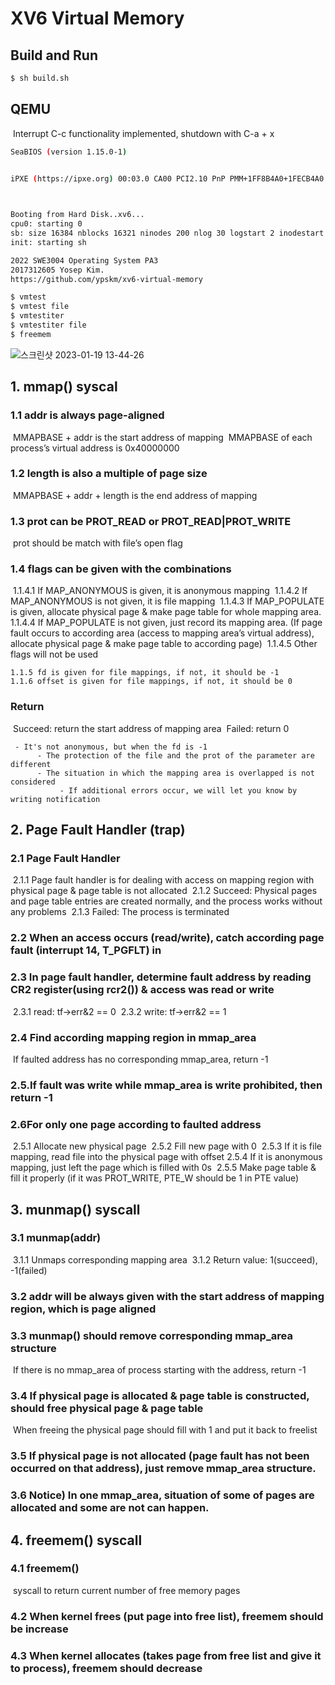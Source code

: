 # XV6 Virtual Memory

## Build and Run

```bash
$ sh build.sh
```

## QEMU  

​	Interrupt C-c functionality implemented, shutdown with C-a + x

```bash
SeaBIOS (version 1.15.0-1)


iPXE (https://ipxe.org) 00:03.0 CA00 PCI2.10 PnP PMM+1FF8B4A0+1FECB4A0 CA00
                                                                               


Booting from Hard Disk..xv6...
cpu0: starting 0
sb: size 16384 nblocks 16321 ninodes 200 nlog 30 logstart 2 inodestart 32 bmap start 58
init: starting sh

2022 SWE3004 Operating System PA3 
2017312605 Yosep Kim.
https://github.com/ypskm/xv6-virtual-memory

$ vmtest 
$ vmtest file
$ vmtestiter
$ vmtestiter file
$ freemem
```

![스크린샷 2023-01-19 13-44-26](https://user-images.githubusercontent.com/71680670/213357441-0930e4ba-bb61-43fb-86d3-ad3abb1edd7e.png)

## 1. mmap() syscal

###   1.1 addr is always page-aligned

​	MMAPBASE + addr is the start address of mapping
​	MMAPBASE of each process’s virtual address is 0x40000000

###   1.2 length is also a multiple of page size

​	MMAPBASE + addr + length is the end address of mapping

###   1.3 prot can be PROT_READ or PROT_READ|PROT_WRITE

​	prot should be match with file’s open flag

###   1.4 flags can be given with the combinations

​	1.1.4.1 If MAP_ANONYMOUS is given, it is anonymous mapping
​	1.1.4.2 If MAP_ANONYMOUS is not given, it is file mapping
​	1.1.4.3 If MAP_POPULATE is given, allocate physical page & make page table for whole mapping area.
​	1.1.4.4 If MAP_POPULATE is not given, just record its mapping area. (If page fault occurs to according area (access to mapping area’s virtual address), allocate physical page & make page table to according page)
​    1.1.4.5 Other flags will not be used

    1.1.5 fd is given for file mappings, if not, it should be -1 
    1.1.6 offset is given for file mappings, if not, it should be 0
###   Return

​    Succeed: return the start address of mapping area
​    Failed: return 0

     - It's not anonymous, but when the fd is -1
          - The protection of the file and the prot of the parameter are different
          - The situation in which the mapping area is overlapped is not considered
               - If additional errors occur, we will let you know by writing notification

## 2. Page Fault Handler (trap)
###   2.1 Page Fault Handler

​    2.1.1 Page fault handler is for dealing with access on mapping region with physical page & page table is not allocated
​    2.1.2 Succeed: Physical pages and page table entries are created normally, and the process works without any problems
​    2.1.3 Failed: The process is terminated

###   2.2 When an access occurs (read/write), catch according page fault (interrupt 14, T_PGFLT) in

###   2.3 In page fault handler, determine fault address by reading CR2 register(using rcr2()) & access was read or write

​    2.3.1 read: tf->err&2 == 0
​    2.3.2 write: tf->err&2 == 1

###   2.4 Find according mapping region in mmap_area

​    If faulted address has no corresponding mmap_area, return -1

###   2.5.If fault was write while mmap_area is write prohibited, then return -1

###   2.6For only one page according to faulted address

​    2.5.1 Allocate new physical page
​    2.5.2 Fill new page with 0
​    2.5.3 If it is file mapping, read file into the physical page with offset
​    2.5.4 If it is anonymous mapping, just left the page which is filled with 0s
​    2.5.5 Make page table & fill it properly (if it was PROT_WRITE, PTE_W should be 1 in PTE value)

## 3. munmap() syscall
###   3.1 munmap(addr)

​    3.1.1 Unmaps corresponding mapping area
​    3.1.2 Return value: 1(succeed), -1(failed)

###   3.2 addr will be always given with the start address of mapping region, which is page aligned

###   3.3 munmap() should remove corresponding mmap_area structure 

​    If there is no mmap_area of process starting with the address, return -1

###   3.4 If physical page is allocated & page table is constructed, should free physical page & page table 

​    When freeing the physical page should fill with 1 and put it back to freelist

###   3.5 If physical page is not allocated (page fault has not been occurred on that address), just remove mmap_area structure.

###   3.6 Notice) In one mmap_area, situation of some of pages are allocated and some are not can happen.

## 4. freemem() syscall
###   4.1 freemem()  

​    syscall to return current number of free memory pages

###   4.2 When kernel frees (put page into free list), freemem should be increase

###   4.3 When kernel allocates (takes page from free list and give it to process), freemem should decrease